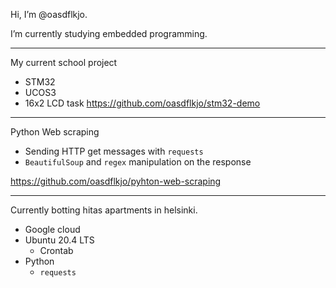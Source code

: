 Hi, I’m @oasdflkjo.

I’m currently studying embedded programming.

---

My current school project
- STM32
- UCOS3
- 16x2 LCD task
https://github.com/oasdflkjo/stm32-demo

---

Python Web scraping
- Sending HTTP get messages with `requests`
- `BeautifulSoup` and `regex` manipulation on the response

https://github.com/oasdflkjo/pyhton-web-scraping

--- 

Currently botting hitas apartments in helsinki.
- Google cloud
- Ubuntu 20.4 LTS
  - Crontab
- Python
  -  `requests`
<!---
oasdflkjo/oasdflkjo is a ✨ special ✨ repository because its `README.md` (this file) appears on your GitHub profile.
You can click the Preview link to take a look at your changes.
--->
